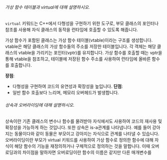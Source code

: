 ###### 가상 함수 테이블과 virtual에 대해 설명하시오.
`virtual` 키워드는 C++에서 다형성을 구현하기 위한 도구로, 부모 클래스의 포인터나 참조를 사용해 자식 클래스의 동작을 런타임에 호출할 수 있도록 해줍니다.

가상 함수가 포함된 클래스는 가상 함수 테이블(vtable)이라는 구조를 생성합니다. vtable은 해당 클래스의 가상 함수들의 주소를 저장한 테이블입니다. 각 객체는 해당 클래스의 vtable을 가리키는 포인터(vptr)를 유지합니다. 가상 함수를 호출할 때는 vptr을 통해 vtable을 참조하고, 테이블에 저장된 함수 주소를 사용하여 런타임에 올바른 함수를 호출합니다.

**장점**:
- 다형성을 구현하여 코드의 유연성과 확장성을 높입니다.
**단점**:
- 일반 함수 호출보다 느리며, 메모리 오버헤드가 발생합니다.
###### 상속과 오버라이딩에 대해 설명하시오.
상속이란 기존 클래스의 변수나 함수를 물려받아 자식에서도 사용하여 코드의 재사용 및 확장성을 가능하게 하는 것입니다. 또한 상속은 is-a관계를 나타냅니다. 예를 들어 강아지는 동물이다와 같이 동물은 부모이고 강아지는 자식으로 관계를 나타낼 수 있습니다. 오버라이딩이란 부모가 virtual 키워드를 사용하여 가상 함수로 정의한 함수에 대해 자식이 해당 함수의 기능을 재정의하거나 구체적으로 정의하는 것을 말합니다. 이때 오버로딩과의 차이점을 말하자면 오버로딩이란 함수의 이름은 같지만 다른 매개변수를 


